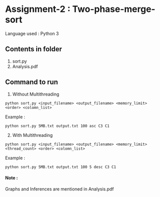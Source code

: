 # Assignment-2 : Two-phase-merge-sort

Language used : Python 3

## Contents in folder
1. sort.py
2. Analysis.pdf

## Command to run

1. Without Multithreading

`python sort.py <input_filename> <output_filename> <memory_limit> <order> <colomn_list>`

Example : 

`python sort.py 5MB.txt output.txt 100 asc C3 C1`

2. With Multithreading

`python sort.py <input_filename> <output_filename> <memory_limit> <thread_count> <order> <colomn_list>`

Example : 

`python sort.py 5MB.txt output.txt 100 5 desc C3 C1`

#### Note :

Graphs and Inferences are mentioned in Analysis.pdf
